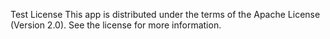 Test
License
This app is distributed under the terms of the Apache License (Version 2.0). See the license for more information.
